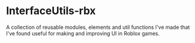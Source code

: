 # InterfaceUtils-rbx
A collection of reusable modules, elements and util functions I've made that I've found useful for making and improving UI in Roblox games.

